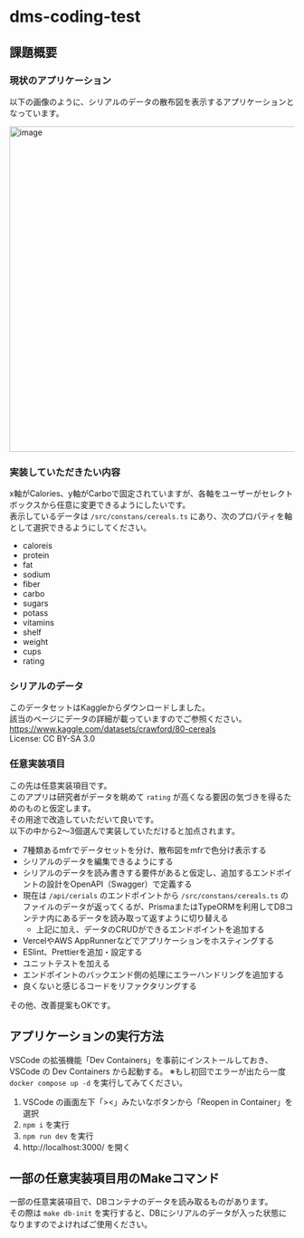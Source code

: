 # dms-coding-test

## 課題概要

### 現状のアプリケーション

以下の画像のように、シリアルのデータの散布図を表示するアプリケーションとなっています。

<img width="575" alt="image" src="https://user-images.githubusercontent.com/114887965/211181757-c445fc12-3c76-4675-9c23-acc12d3f9535.png">

### 実装していただきたい内容

x軸がCalories、y軸がCarboで固定されていますが、各軸をユーザーがセレクトボックスから任意に変更できるようにしたいです。  
表示しているデータは `/src/constans/cereals.ts` にあり、次のプロパティを軸として選択できるようにしてください。

- caloreis
- protein
- fat
- sodium
- fiber
- carbo
- sugars
- potass
- vitamins
- shelf
- weight
- cups
- rating

### シリアルのデータ
このデータセットはKaggleからダウンロードしました。   
該当のページにデータの詳細が載っていますのでご参照ください。  
https://www.kaggle.com/datasets/crawford/80-cereals  
License: CC BY-SA 3.0

### 任意実装項目

この先は任意実装項目です。  
このアプリは研究者がデータを眺めて `rating` が高くなる要因の気づきを得るためのものと仮定します。  
その用途で改造していただいて良いです。  
以下の中から2〜3個選んで実装していただけると加点されます。  

- 7種類あるmfrでデータセットを分け、散布図をmfrで色分け表示する
- シリアルのデータを編集できるようにする
- シリアルのデータを読み書きする要件があると仮定し、追加するエンドポイントの設計をOpenAPI（Swagger）で定義する
- 現在は `/api/cerials` のエンドポイントから `/src/constans/cereals.ts` のファイルのデータが返ってくるが、PrismaまたはTypeORMを利用してDBコンテナ内にあるデータを読み取って返すように切り替える
  - 上記に加え、データのCRUDができるエンドポイントを追加する
- VercelやAWS AppRunnerなどでアプリケーションをホスティングする
- ESlint、Prettierを追加・設定する
- ユニットテストを加える
- エンドポイントのバックエンド側の処理にエラーハンドリングを追加する
- 良くないと感じるコードをリファクタリングする

その他、改善提案もOKです。

## アプリケーションの実行方法

VSCode の拡張機能「Dev Containers」を事前にインストールしておき、  
VSCode の Dev Containers から起動する。
※もし初回でエラーが出たら一度 `docker compose up -d` を実行してみてください。

1. VSCode の画面左下「><」みたいなボタンから「Reopen in Container」を選択
1. `npm i` を実行
1. `npm run dev` を実行
1. http://localhost:3000/ を開く

## 一部の任意実装項目用のMakeコマンド

一部の任意実装項目で、DBコンテナのデータを読み取るものがあります。  
その際は `make db-init` を実行すると、DBにシリアルのデータが入った状態になりますのでよければご使用ください。
